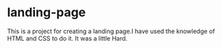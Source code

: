 # landing-page
This is a project for creating a landing page.I have used the knowledge of HTML and CSS to do it. It was a little Hard.